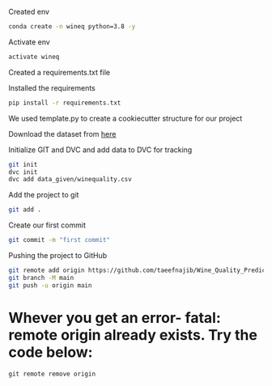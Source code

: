 Created env
```bash
conda create -n wineq python=3.8 -y
```

Activate env
```bash
activate wineq
```

Created a requirements.txt file

Installed the requirements
```bash
pip install -r requirements.txt
```

We used template.py to create a cookiecutter structure for our project

Download the dataset from [here](https://drive.google.com/drive/folders/18zqQiCJVgF7uzXgfbIJ-04zgz1ItNfF5?usp=sharing)


Initialize GIT and DVC and add data to DVC for tracking
```bash
git init
dvc init
dvc add data_given/winequality.csv
```

Add the project to git
```bash
git add .
```

Create our first commit
```bash 
git commit -m "first commit"
```

Pushing the project to GitHub
```bash
git remote add origin https://github.com/taeefnajib/Wine_Quality_Prediction.git
git branch -M main
git push -u origin main
```

# Whever you get an error- fatal: remote origin already exists. Try the code below:
```git remote remove origin```


